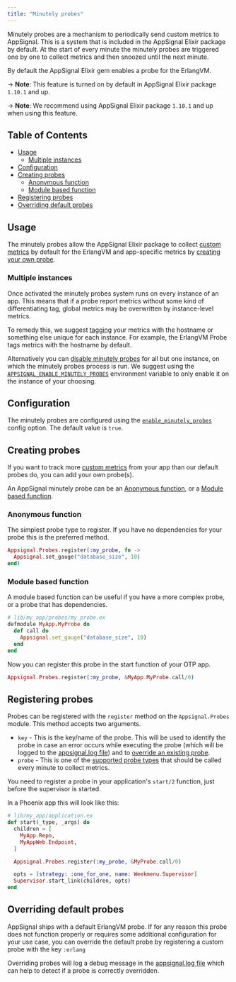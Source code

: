 ```yaml
---
title: "Minutely probes"
---
```


Minutely probes are a mechanism to periodically send custom metrics to AppSignal.
This is a system that is included in the AppSignal Elixir package by default.
At the start of every minute the minutely probes are triggered one by one to
collect metrics and then snoozed until the next minute.

By default the AppSignal Elixir gem enables a probe for the ErlangVM.

-> **Note**: This feature is turned on by default in AppSignal Elixir package `1.10.1` and up.

-> **Note**: We recommend using AppSignal Elixir package `1.10.1` and up when using this feature.

## Table of Contents

- [Usage](#usage)
  - [Multiple instances](#multiple-instances)
- [Configuration](#configuration)
- [Creating probes](#creating-probes)
  - [Anonymous function](#anonymous-function)
  - [Module based function](#module-based-function)
- [Registering probes](#registering-probes)
- [Overriding default probes](#overriding-default-probes)

## Usage

The minutely probes allow the AppSignal Elixir package to collect [custom metrics](/metrics/custom.html)
by default for the ErlangVM and app-specific metrics by [creating your own probe](#creating-probes).

### Multiple instances

Once activated the minutely probes system runs on every instance of an app.
This means that if a probe report metrics without some kind of differentiating tag,
global metrics may be overwritten by instance-level metrics.

To remedy this, we suggest [tagging](/metrics/custom.html#metric-tags) your
metrics with the hostname or something else unique for each instance.
For example, the ErlangVM Probe tags metrics with the hostname by default.

Alternatively you can [disable minutely probes](/elixir/configuration/options.html#option-enable_minutely_probes) for all but one instance, on which the minutely probes process is run. We suggest using the [`APPSIGNAL_ENABLE_MINUTELY_PROBES`](/elixir/configuration/options.html#option-enable_minutely_probes) environment variable to only enable it on the instance of your choosing.

## Configuration

The minutely probes are configured using the [`enable_minutely_probes`](/elixir/configuration/options.html#option-enable_minutely_probes) config option. The default value is `true`.

## Creating probes

If you want to track more [custom metrics](/metrics/custom.html) from your app
than our default probes do, you can add your own probe(s).

An AppSignal minutely probe can be an [Anonymous function](#anonymous-function), or a [Module based function](#module-based-function).

### Anonymous function

The simplest probe type to register. If you have no dependencies for your probe
this is the preferred method.

```elixir
Appsignal.Probes.register(:my_probe, fn ->
  Appsignal.set_gauge("database_size", 10)
end)
```

### Module based function

A module based function can be useful if you have a more complex probe, or a
probe that has dependencies.

```ruby
# lib/my_app/probes/my_probe.ex
defmodule MyApp.MyProbe do
  def call do
    Appsignal.set_gauge("database_size", 10)
  end
end
```

Now you can register this probe in the start function of your OTP app.

```elixir
Appsignal.Probes.register(:my_probe, &MyApp.MyProbe.call/0)
```

## Registering probes

Probes can be registered with the `register` method on the `Appsignal.Probes`
module.
This method accepts two arguments.

- `key` - This is the key/name of the probe. This will be used to identify the probe in case an error occurs while executing the probe (which will be logged to the [appsignal.log file](/support/debugging.html#logs)) and to [override an existing probe](#overriding-default-probes).
- `probe` - This is one of the [supported probe types](#creating-probes) that should be called every minute to collect metrics.

You need to register a probe in your application's `start/2` function, just
before the supervisor is started.

In a Phoenix app this will look like this:

```elixir
# lib/my_app/application.ex
def start(_type, _args) do
  children = [
    MyApp.Repo,
    MyAppWeb.Endpoint,
  ]

  Appsignal.Probes.register(:my_probe, &MyProbe.call/0)

  opts = [strategy: :one_for_one, name: Weekmenu.Supervisor]
  Supervisor.start_link(children, opts)
end
```

## Overriding default probes

AppSignal ships with a default ErlangVM probe. If for any reason this probe does not function properly or requires some additional configuration for your use case, you can override the default probe by registering a custom probe with the key `:erlang`

Overriding probes will log a debug message in the [appsignal.log file](/support/debugging.html#logs) which can help to detect if a probe is correctly overridden.
